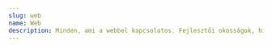```yaml
---
slug: web
name: Web
description: Minden, ami a webbel kapcsolatos. Fejlesztői okosságok, hírek, érdekességek.
---
```

